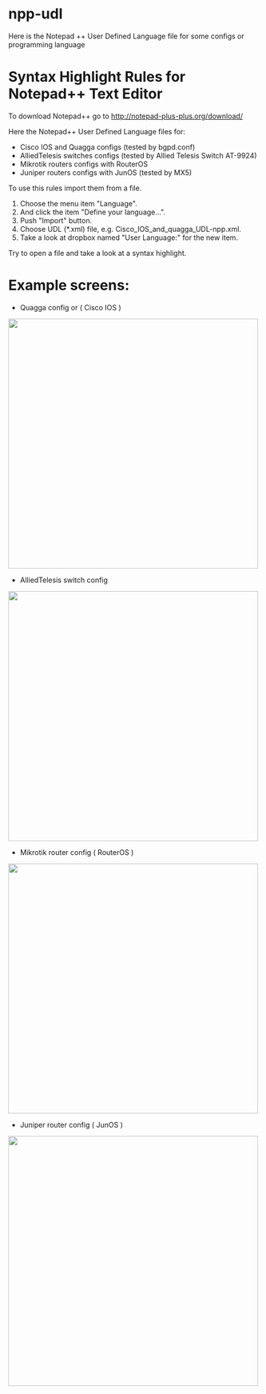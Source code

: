 # npp-udl
Here is the Notepad ++ User Defined Language file for some configs or programming language

Syntax Highlight Rules for Notepad++ Text Editor
================================================

To download Notepad++ go to http://notepad-plus-plus.org/download/

Here the Notepad++ User Defined Language files for:
- Cisco IOS and Quagga configs (tested by bgpd.conf)
- AlliedTelesis switches configs (tested by Allied Telesis Switch AT-9924)
- Mikrotik routers configs with RouterOS
- Juniper routers configs with JunOS (tested by MX5)

To use this rules import them from a file.

1. Choose the menu item "Language".
2. And click the item "Define your language...".
3. Push "Import" button.
4. Choose UDL (*.xml) file, e.g. Cisco_IOS_and_quagga_UDL-npp.xml.
5. Take a look at dropbox named "User Language:" for the new item.
 
Try to open a file and take a look at a syntax highlight.

Example screens:
================================================

- Quagga config or ( Cisco IOS )

<img src="https://raw.githubusercontent.com/click0/npp-udl/master/Example screen/Cisco_IOS_and_quagga_UDL-npp.jpg" width=500></img>

- AlliedTelesis switch config

<img src="https://raw.githubusercontent.com/click0/npp-udl/master/Example screen/AlliedTelesis_UDL-npp.jpg" width=500></img>

- Mikrotik router config ( RouterOS )

<img src="https://raw.githubusercontent.com/click0/npp-udl/master/Example screen/RouterOS_UDL-npp.jpg" width=500></img>

- Juniper router config ( JunOS )

<img src="https://raw.githubusercontent.com/click0/npp-udl/master/Example screen/JunOS_UDL-npp.jpg" width=500></img>
